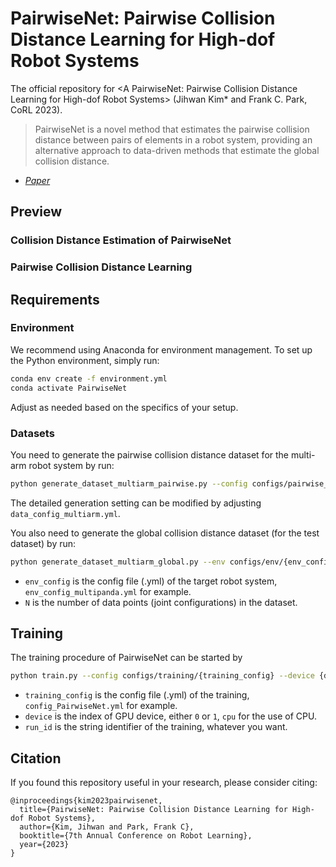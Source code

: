 # PairwiseNet: Pairwise Collision Distance Learning for High-dof Robot Systems
The official repository for \<A PairwiseNet: Pairwise Collision Distance Learning for High-dof Robot Systems\> (Jihwan Kim* and Frank C. Park, CoRL 2023).

> PairwiseNet is a novel method that estimates the pairwise collision distance between pairs of elements in a robot system, providing an alternative approach to data-driven methods that estimate the global collision distance.

- *[Paper](https://openreview.net/forum?id=Id4b5SY1Y8)* 
<!-- - *[Poster](https://drive.google.com/file/d/1NuyQaG-g3zwWQEl6qS5tl5_H3oKsEzcK/view?usp=sharing)*   -->

## Preview

### Collision Distance Estimation of PairwiseNet

### Pairwise Collision Distance Learning

## Requirements

### Environment

We recommend using Anaconda for environment management. To set up the Python environment, simply run:
```bash
conda env create -f environment.yml
conda activate PairwiseNet
```
Adjust as needed based on the specifics of your setup.

### Datasets

You need to generate the pairwise collision distance dataset for the multi-arm robot system by run:
```bash
python generate_dataset_multiarm_pairwise.py --config configs/pairwise_dataset_generation/data_config_multiarm.yml
```

The detailed generation setting can be modified by adjusting `data_config_multiarm.yml`.

You also need to generate the global collision distance dataset (for the test dataset) by run:
```bash
python generate_dataset_multiarm_global.py --env configs/env/{env_config} --n_data {N}
```
- `env_config` is the config file (.yml) of the target robot system, `env_config_multipanda.yml` for example. 
- `N` is the number of data points (joint configurations) in the dataset.

## Training

The training procedure of PairwiseNet can be started by
```bash
python train.py --config configs/training/{training_config} --device {device} --run {run_id}
```
- `training_config` is the config file (.yml) of the training, `config_PairwiseNet.yml` for example. 
- `device` is the index of GPU device, either `0` or `1`, `cpu` for the use of CPU.
- `run_id` is the string identifier of the training, whatever you want. 

## Citation
If you found this repository useful in your research, please consider citing:
```
@inproceedings{kim2023pairwisenet,
  title={PairwiseNet: Pairwise Collision Distance Learning for High-dof Robot Systems},
  author={Kim, Jihwan and Park, Frank C},
  booktitle={7th Annual Conference on Robot Learning},
  year={2023}
}
```